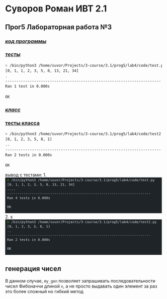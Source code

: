 # Суворов Роман ИВТ 2.1

## Прог5 Лабораторная работа №3

### _[код программы](code/main.py)_
### _[тесты](code/test.py)_
```bash
> /bin/python3 /home/suvor/Projects/3-course/3.1/prog5/lab4/code/test.py
[0, 1, 1, 2, 3, 5, 8, 13, 21, 34]
.
----------------------------------------------------------------------
Ran 1 test in 0.000s

OK
```


### _[класс](code/main2.py)_
### [тесты класса](code/test)
```bash
> /bin/python3 /home/suvor/Projects/3-course/3.1/prog5/lab4/code/test2.py
[0, 1, 2, 3, 5, 8, 1]
..
----------------------------------------------------------------------
Ran 2 tests in 0.000s

OK
```

вывод c тестами:
1. 
	![](photos/image.png)
2. s
	![](photos/image-1.png)
## генерация чисел
В данном случае, `my_gen` позволяет запрашивать последовательности чисел Фибоначчи длиной `n`, а не просто выдавать один элемент за раз это более сложный но гибкий метод

